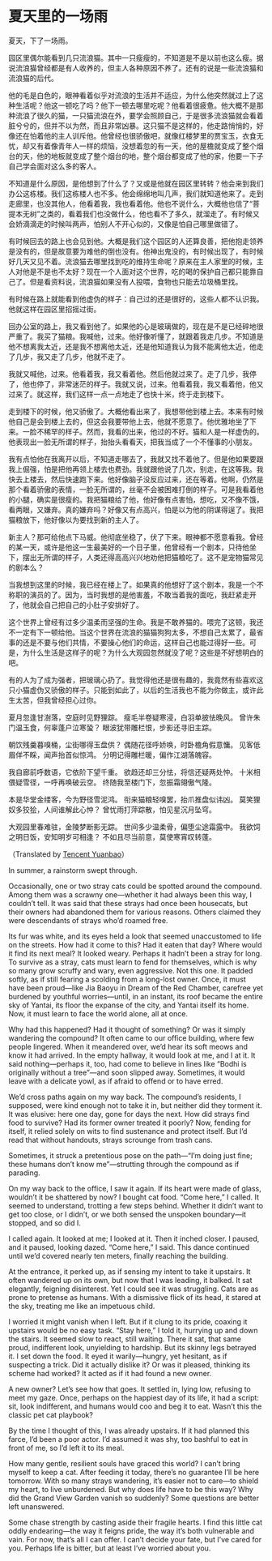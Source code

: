 夏天里的一场雨
==============

夏天，下了一场雨。

园区里偶尔能看到几只流浪猫。其中一只瘦瘦的，不知道是不是以前也这么瘦。据说流浪猫曾经都是有人收养的，但主人各种原因不养了。还有的说是一些流浪猫和流浪猫的后代。

他的毛是白色的，眼神看着似乎对流浪的生活并不适应，为什么他突然就过上了这种生活呢？他这一顿吃了吗？他下一顿去哪里吃呢？他看着很疲惫。他大概不是那种流浪了很久的猫，一只猫流浪在外，要学会照顾自己，于是很多流浪猫就会看着脏兮兮的，但并不以为然，而且非常凶暴。这只猫不是这样的，他走路悄悄的，好像还在怕着他的主人训斥他。他曾经也很骄傲吧，就像红楼梦里的贾宝玉，衣食无忧，却又有着像青年人一样的烦恼，没想着忽的有一天，他的屋檐就变成了整个烟台的天，他的地板就变成了整个烟台的地，整个烟台都变成了他的家，他要一下子自己学会面对这么多的客人。

不知道是什么原因，是他想到了什么了？又或是他就在园区里转转？他会来到我们办公这栋楼。我们这栋楼人也不多。他会绵绵地叫几声，我们就知道他来了。走到走廊里，也没其他人，他看着我，我也看着他。他也不说什么，大概他也信了“菩提本无树”之类的，看着我们也没做什么，他也看不了多久，就溜走了。有时候又会娇滴滴走的时候叫两声，怕别人不开心似的，又像是怕自己哪里做错了。

有时候回去的路上也会见到他。大概是我们这个园区的人还算良善，把他抱走领养是没有的，但是故意要为难他的倒也没有。他神出鬼没的，有时候出现了，有时候好几天又见不着。流浪猫去哪里找到吃的维持生命呢？原来在主人家里的时候，主人对他是不是也不太好？现在一个人面对这个世界，吃的喝的保护自己都只能靠自己了。但是看资料说，流浪猫如果没有人投喂，食物也只能去垃圾桶里找。

有时候在路上就能看到他虚伪的样子：自己过的还是很好的，这些人都不认识我。他就这样在园区里招摇过街。

回办公室的路上，我又看到他了。如果他的心是玻璃做的，现在是不是已经碎地很严重了。我买了猫粮。我喊他，过来。他好像听懂了，就跟着我走几步。不知道是他不想离我太近，还是我不想离他太近，还是他知道我认为我不能离他太近，他走了几步，我又走了几步，他就不走了。

我就又喊他，过来。他看着我，我又看着他。然后他就过来了。走了几步，我停了，他也停了，非常迷茫的样子。我就又说，过来。他看着我，我又看着他，他又过来了。就这样，我们这样一点一点地走了也快十米，终于走到楼下。

走到楼下的时候，他又骄傲了。大概他看出来了，我想带他到楼上去。本来有时候他自己是会到楼上去的，但这会我要带他上去，他就不愿意了。他优雅地坐了下来。一脸不稀罕的样子。然而，我看的出来，他过的不好。猫和人是一样虚伪的。他表现出一脸无所谓的样子，抬抬头看看天，把我当成了一个不懂事的小朋友。

我有点怕他在我离开以后，不知道走哪去了，我就又找不着他了。但是他如果要跟我上倔强，怕是把他再领上楼去也费劲。我就跟他说了几次，别走，在这等我。我快去上楼去，然后快速跑下来。他好像脑子没反应过来，还在等着。他啊，仍然是那个看着骄傲的表情，一脸无所谓的，丝毫不会被困难打倒的样子。可是我看着他的小腿，确实是很瘦的。我把猫粮给了他，他好像有点害怕，想吃，又不像不饿，看两眼，又嫌弃。真的嫌弃吗？好像又有点高兴，怕是以为他的阴谋得逞了。我把猫粮放下，他好像以为要找到新的主人了。

新主人？那可给他点下马威。他彻底坐稳了，伏了下来。眼神都不愿意看我。曾经的某一天，或许是他这一生最美好的一个日子里，他曾经有一个剧本，只待他坐下，摆出无所谓的样子，人类还得高高兴兴地劝他把猫粮吃了。这不是宠物猫常见的剧本么？

当我想到这里的时候，我已经在楼上了。如果真的他想好了这个剧本，我是一个不称职的演员的了。因为，当时我想的是他害羞，不敢当着我的面吃，我赶紧走开了，他就会自己把自己的小肚子安排好了。

这个世界上曾经有过多少温柔而坚强的生命。我是不敢养猫的。喂完了这顿，我还不一定有下一顿给他。当这个世界在流浪的猫猫狗狗太多，不想自己太累了，最省事的还是不要与他们共情，不要操心他们的命运，这样自己也能过得好一些。可是，为什么生活是这样子的呢？为什么大观园忽然就没了呢？这些是不好想明白的吧。

有的人为了成为强者，把玻璃心扔了。我觉得他还是很有趣的，我竟然有些喜欢这只小猫虚伪又骄傲的样子。只能到如此了，以后的生活我也不能为你做主，或许此生太苦，但我曾经担心过你。

夏月忽逢甘澍落，空庭时见野狸踪。
瘦毛半卷疑寒浸，白羽单披怯晚风。
曾许朱门温玉食，何辜蓬户泣寒蛩？
眼波犹带雕栏恨，步影还寻旧主踪。

朝饮残羹暮嗅桶，尘街哪得玉盘供？
偶随花径呼娇唤，时卧檐角假意慵。
见客低眉佯不睬，闻声抬首似惊鸿。
分明记得雕栏暖，偏作江湖落魄容。

我自廊前呼数语，它依阶下望千重。
欲趋还却三分怯，将信还疑两处忡。
十米相偎疑雪径，一呼再唤破云空。
终随我至楼门下，忽振霜翎傲气隆。

本是华堂金缕客，今为野径雪泥鸿。
衔来猫粮轻嗅罢，抬爪推盘似讳凶。
莫笑狸奴多狡狯，人间谁解此心忡？
曾忧雨打萍踪散，怕见星沉月坠穹。

大观园里春难驻，金陵梦断影无踪。
世间多少温柔骨，偏堕尘途霜露中。
我欲饲之明日饭，安知明岁可相逢？
不如且尽当前意，莫使寒宵叹转蓬。

（Translated by [Tencent Yuanbao](https://yuanbao.tencent.com/)）

In summer, a rainstorm swept through.

Occasionally, one or two stray cats could be spotted around the compound. Among them was a scrawny one—whether it had always been this way, I couldn’t tell. It was said that these strays had once been housecats, but their owners had abandoned them for various reasons. Others claimed they were descendants of strays who’d roamed free.

Its fur was white, and its eyes held a look that seemed unaccustomed to life on the streets. How had it come to this? Had it eaten that day? Where would it find its next meal? It looked weary. Perhaps it hadn’t been a stray for long. To survive as a stray, cats must learn to fend for themselves, which is why so many grow scruffy and wary, even aggressive. Not this one. It padded softly, as if still fearing a scolding from a long-lost owner. Once, it must have been proud—like Jia Baoyu in Dream of the Red Chamber, carefree yet burdened by youthful worries—until, in an instant, its roof became the entire sky of Yantai, its floor the expanse of the city, and Yantai itself its home. Now, it must learn to face the world alone, all at once.

Why had this happened? Had it thought of something? Or was it simply wandering the compound? It often came to our office building, where few people lingered. When it meandered over, we’d hear its soft meows and know it had arrived. In the empty hallway, it would look at me, and I at it. It said nothing—perhaps it, too, had come to believe in lines like “Bodhi is originally without a tree”—and soon slipped away. Sometimes, it would leave with a delicate yowl, as if afraid to offend or to have erred.

We’d cross paths again on my way back. The compound’s residents, I supposed, were kind enough not to take it in, but neither did they torment it. It was elusive: here one day, gone for days the next. How did strays find food to survive? Had its former owner treated it poorly? Now, fending for itself, it relied solely on wits to find sustenance and protect itself. But I’d read that without handouts, strays scrounge from trash cans.

Sometimes, it struck a pretentious pose on the path—“I’m doing just fine; these humans don’t know me”—strutting through the compound as if parading.

On my way back to the office, I saw it again. If its heart were made of glass, wouldn’t it be shattered by now? I bought cat food. “Come here,” I called. It seemed to understand, trotting a few steps behind. Whether it didn’t want to get too close, or I didn’t, or we both sensed the unspoken boundary—it stopped, and so did I.

I called again. It looked at me; I looked at it. Then it inched closer. I paused, and it paused, looking dazed. “Come here,” I said. This dance continued until we’d covered nearly ten meters, finally reaching the building.

At the entrance, it perked up, as if sensing my intent to take it upstairs. It often wandered up on its own, but now that I was leading, it balked. It sat elegantly, feigning disinterest. Yet I could see it was struggling. Cats are as prone to pretense as humans. With a dismissive flick of its head, it stared at the sky, treating me like an impetuous child.

I worried it might vanish when I left. But if it clung to its pride, coaxing it upstairs would be no easy task. “Stay here,” I told it, hurrying up and down the stairs. It seemed slow to react, still waiting. There it sat, that same proud, indifferent look, unyielding to hardship. But its skinny legs betrayed it. I set down the food. It eyed it warily—hungry, yet hesitant, as if suspecting a trick. Did it actually dislike it? Or was it pleased, thinking its scheme had worked? It acted as if it had found a new owner.

A new owner? Let’s see how that goes. It settled in, lying low, refusing to meet my gaze. Once, perhaps on the happiest day of its life, it had a script: sit, look indifferent, and humans would coo and beg it to eat. Wasn’t this the classic pet cat playbook?

By the time I thought of this, I was already upstairs. If it had planned this farce, I’d been a poor actor. I’d assumed it was shy, too bashful to eat in front of me, so I’d left it to its meal.

How many gentle, resilient souls have graced this world? I can’t bring myself to keep a cat. After feeding it today, there’s no guarantee I’ll be here tomorrow. With so many strays wandering, it’s easier not to care—to shield my heart, to live unburdened. But why does life have to be this way? Why did the Grand View Garden vanish so suddenly? Some questions are better left unanswered.

Some chase strength by casting aside their fragile hearts. I find this little cat oddly endearing—the way it feigns pride, the way it’s both vulnerable and vain. For now, that’s all I can offer. I can’t decide your fate, but I’ve cared for you. Perhaps life is bitter, but at least I’ve worried about you.
